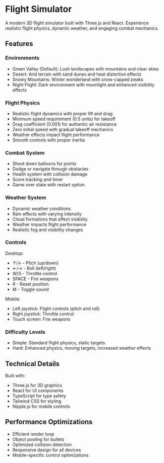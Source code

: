 # Flight Simulator

A modern 3D flight simulator built with Three.js and React. Experience realistic flight physics, dynamic weather, and engaging combat mechanics.

## Features

### Environments
- Green Valley (Default): Lush landscapes with mountains and clear skies
- Desert: Arid terrain with sand dunes and heat distortion effects
- Snowy Mountains: Winter wonderland with snow-capped peaks
- Night Flight: Dark environment with moonlight and enhanced visibility effects

### Flight Physics
- Realistic flight dynamics with proper lift and drag
- Minimum speed requirement (0.5 units) for takeoff
- Drag coefficient (0.001) for authentic air resistance
- Zero initial speed with gradual takeoff mechanics
- Weather effects impact flight performance
- Smooth controls with proper inertia

### Combat System
- Shoot down balloons for points
- Dodge or navigate through obstacles
- Health system with collision damage
- Score tracking and timer
- Game over state with restart option

### Weather System
- Dynamic weather conditions
- Rain effects with varying intensity
- Cloud formations that affect visibility
- Weather impacts flight performance
- Realistic fog and visibility changes

### Controls

Desktop:
- ↑/↓ - Pitch (up/down)
- ←/→ - Roll (left/right)
- W/S - Throttle control
- SPACE - Fire weapons
- R - Reset position
- M - Toggle sound

Mobile:
- Left joystick: Flight controls (pitch and roll)
- Right joystick: Throttle control
- Touch screen: Fire weapons

### Difficulty Levels
- Simple: Standard flight physics, static targets
- Hard: Enhanced physics, moving targets, increased weather effects

## Technical Details

Built with:
- Three.js for 3D graphics
- React for UI components
- TypeScript for type safety
- Tailwind CSS for styling
- Nipple.js for mobile controls

## Performance Optimizations
- Efficient render loop
- Object pooling for bullets
- Optimized collision detection
- Responsive design for all devices
- Mobile-specific control optimizations
